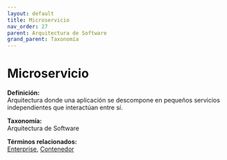 ```yaml
---
layout: default
title: Microservicio
nav_order: 27
parent: Arquitectura de Software
grand_parent: Taxonomía
---
```


# Microservicio

**Definición:**  
Arquitectura donde una aplicación se descompone en pequeños servicios independientes que interactúan entre sí.

**Taxonomía:**  
Arquitectura de Software

**Términos relacionados:**  
[Enterprise](https://maleniski.github.io/diccionario-angl-tec-mx/docs/taxonomia/arquitectura-de-software/enterprise.html), [Contenedor](https://maleniski.github.io/diccionario-angl-tec-mx/docs/taxonomia/arquitectura-de-software/contenedor.html)
